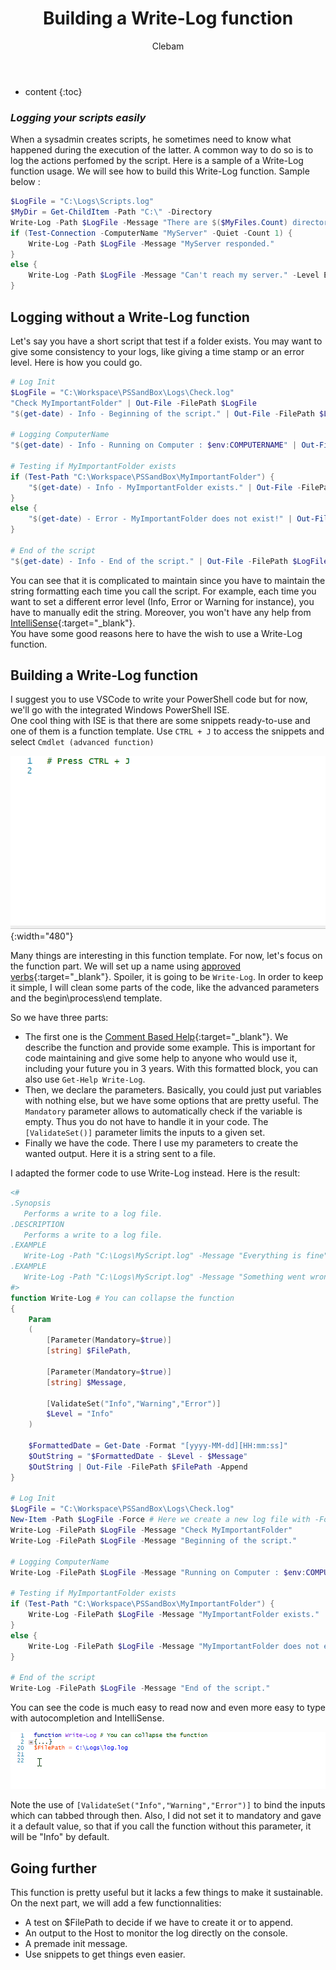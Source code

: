 ﻿---
layout: post
title:  "Building a Write-Log function"
categories: PowerShell
tags:  beginner function
author: Clebam
series: Write-Log
---
* content
{:toc}

### _Logging your scripts easily_ 

When a sysadmin creates scripts, he sometimes need to know what happened during the execution of the latter. A common way to do so is to log the actions perfomed by the script. Here is a sample of a Write-Log function usage. We will see how to build this Write-Log function. Sample below :

```powershell
$LogFile = "C:\Logs\Scripts.log"
$MyDir = Get-ChildItem -Path "C:\" -Directory
Write-Log -Path $LogFile -Message "There are $($MyFiles.Count) directories in C:\"
if (Test-Connection -ComputerName "MyServer" -Quiet -Count 1) {
    Write-Log -Path $LogFile -Message "MyServer responded."
}
else {
    Write-Log -Path $LogFile -Message "Can't reach my server." -Level Error
}
```

<!--End_Preview-->

## Logging without a Write-Log function

Let's say you have a short script that test if a folder exists. You may want to give some consistency to your logs, like giving a time stamp or an error level. Here is how you could go.

```powershell
# Log Init
$LogFile = "C:\Workspace\PSSandBox\Logs\Check.log"
"Check MyImportantFolder" | Out-File -FilePath $LogFile
"$(get-date) - Info - Beginning of the script." | Out-File -FilePath $LogFile -Append

# Logging ComputerName
"$(get-date) - Info - Running on Computer : $env:COMPUTERNAME" | Out-File -FilePath $LogFile -Append

# Testing if MyImportantFolder exists
if (Test-Path "C:\Workspace\PSSandBox\MyImportantFolder") {
    "$(get-date) - Info - MyImportantFolder exists." | Out-File -FilePath $LogFile -Append
}
else {
    "$(get-date) - Error - MyImportantFolder does not exist!" | Out-File -FilePath $LogFile -Append
}

# End of the script
"$(get-date) - Info - End of the script." | Out-File -FilePath $LogFile -Append
```
You can see that it is complicated to maintain since you have to maintain the string formatting each time you call the script. For example, each time you want to set a different error level (Info, Error or Warning for instance), you have to manually edit the string. Moreover, you won't have any help from [IntelliSense](https://msdn.microsoft.com/en-us/library/hcw1s69b.aspx){:target="_blank"}.  
You have some good reasons here to have the wish to use a Write-Log function.

## Building a Write-Log function

I suggest you to use VSCode to write your PowerShell code but for now, we'll go with the integrated Windows PowerShell ISE.  
One cool thing with ISE is that there are some snippets ready-to-use and one of them is a function template. Use `CTRL + J` to access the snippets and select `Cmdlet (advanced function)`

![ISESnippet](/img/ISESnippet.gif){:width="480"}

Many things are interesting in this function template. For now, let's focus on the function part.
We will set up a name using [approved verbs](https://msdn.microsoft.com/en-us/library/ms714428(v=vs.85).aspx){:target="_blank"}. Spoiler, it is going to be `Write-Log`.
In order to keep it simple, I will clean some parts of the code, like the advanced parameters and the begin\process\end template.

So we have three parts:
* The first one is the [Comment Based Help](https://docs.microsoft.com/en-us/powershell/module/microsoft.powershell.core/about/about_comment_based_help?view=powershell-5.1){:target="_blank"}. We describe the function and provide some example. This is important for code maintaining and give some help to anyone who would use it, including your future you in 3 years. With this formatted block, you can also use `Get-Help Write-Log`.
* Then, we declare the parameters. Basically, you could just put variables with nothing else, but we have some options that are pretty useful. The `Mandatory` parameter allows to automatically check if the variable is empty. Thus you do not have to handle it in your code. The `[ValidateSet()]` parameter limits the inputs to a given set.
* Finally we have the code. There I use my parameters to create the wanted output. Here it is a string sent to a file.

I adapted the former code to use Write-Log instead.
Here is the result:

```powershell
<#
.Synopsis
   Performs a write to a log file.
.DESCRIPTION
   Performs a write to a log file.
.EXAMPLE
   Write-Log -Path "C:\Logs\MyScript.log" -Message "Everything is fine"
.EXAMPLE
   Write-Log -Path "C:\Logs\MyScript.log" -Message "Something went wrong!" -Level Error
#>
function Write-Log # You can collapse the function
{
    Param
    (
        [Parameter(Mandatory=$true)]
        [string] $FilePath,

        [Parameter(Mandatory=$true)]
        [string] $Message,

        [ValidateSet("Info","Warning","Error")]
        $Level = "Info"
    )

    $FormattedDate = Get-Date -Format "[yyyy-MM-dd][HH:mm:ss]"
    $OutString = "$FormattedDate - $Level - $Message"
    $OutString | Out-File -FilePath $FilePath -Append
}

# Log Init
$LogFile = "C:\Workspace\PSSandBox\Logs\Check.log"
New-Item -Path $LogFile -Force # Here we create a new log file with -Force parameter to overwrite the old on if it exists
Write-Log -FilePath $LogFile -Message "Check MyImportantFolder"
Write-Log -FilePath $LogFile -Message "Beginning of the script."

# Logging ComputerName
Write-Log -FilePath $LogFile -Message "Running on Computer : $env:COMPUTERNAME" -Level Warning

# Testing if MyImportantFolder exists
if (Test-Path "C:\Workspace\PSSandBox\MyImportantFolder") {
    Write-Log -FilePath $LogFile -Message "MyImportantFolder exists."
}
else {
    Write-Log -FilePath $LogFile -Message "MyImportantFolder does not exist!" -Level Error
}

# End of the script
Write-Log -FilePath $LogFile -Message "End of the script."
```

You can see the code is much easy to read now and even more easy to type with autocompletion and IntelliSense.

![IntelliSense](/img/WriteLogIntelliSense.gif)

Note the use of `[ValidateSet("Info","Warning","Error")]` to bind the inputs which can tabbed through then. Also, I did not set it to mandatory and gave it a default value, so that if you call the function without this parameter, it will be "Info" by default.


## Going further

This function is pretty useful but it lacks a few things to make it sustainable.
On the next part, we will add a few functionnalities:  
- A test on $FilePath to decide if we have to create it or to append.  
- An output to the Host to monitor the log directly on the console.  
- A premade init message.  
- Use snippets to get things even easier.

